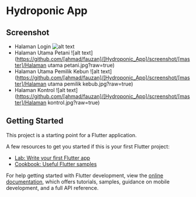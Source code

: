 # Hydroponic App
## Screenshot
- Halaman Login
![alt text](https://github.com/[ahmad/fauzan]/[Hydroponic_App]/screenshot/[master]/Halaman%20login.jpg?raw=true)
- Halaman Utama Petani
![alt text](https://github.com/[ahmad/fauzan]/[Hydroponic_App]/screenshot/[master]/Halaman utama petani.jpg?raw=true)
- Halaman Utama Pemilik Kebun
![alt text](https://github.com/[ahmad/fauzan]/[Hydroponic_App]/screenshot/[master]/Halaman utama pemilik kebub.jpg?raw=true)
- Halaman Kontrol
![alt text](https://github.com/[ahmad/fauzan]/[Hydroponic_App]/screenshot/[master]/Halaman kontrol.jpg?raw=true)

## Getting Started

This project is a starting point for a Flutter application.

A few resources to get you started if this is your first Flutter project:

- [Lab: Write your first Flutter app](https://docs.flutter.dev/get-started/codelab)
- [Cookbook: Useful Flutter samples](https://docs.flutter.dev/cookbook)

For help getting started with Flutter development, view the
[online documentation](https://docs.flutter.dev/), which offers tutorials,
samples, guidance on mobile development, and a full API reference.
